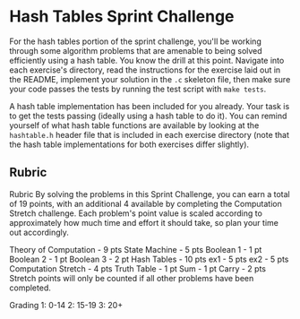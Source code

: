 # Hash Tables Sprint Challenge

For the hash tables portion of the sprint challenge, you'll be working through some algorithm problems that are amenable to being solved efficiently using a hash table. You know the drill at this point. Navigate into each exercise's directory, read the instructions for the exercise laid out in the README, implement your solution in the `.c` skeleton file, then make sure your code passes the tests by running the test script with `make tests`.

A hash table implementation has been included for you already. Your task is to get the tests passing (ideally using a hash table to do it). You can remind yourself of what hash table functions are available by looking at the `hashtable.h` header file that is included in each exercise directory (note that the hash table implementations for both exercises differ slightly). 

## Rubric

Rubric
By solving the problems in this Sprint Challenge, you can earn a total of 19 points, with an additional 4 available by completing the Computation Stretch challenge. Each problem's point value is scaled according to approximately how much time and effort it should take, so plan your time out accordingly.

Theory of Computation - 9 pts
State Machine - 5 pts
Boolean 1 - 1 pt
Boolean 2 - 1 pt
Boolean 3 - 2 pt
Hash Tables - 10 pts
ex1 - 5 pts
ex2 - 5 pts
Computation Stretch - 4 pts
Truth Table - 1 pt
Sum - 1 pt
Carry - 2 pts
Stretch points will only be counted if all other problems have been completed.

Grading
1: 0-14
2: 15-19
3: 20+